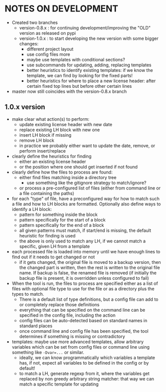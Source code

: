 # NOTES ON DEVELOPMENT

* Created two branches
  * version-0.8.x : for continuing development/improving the "OLD" version as released on pypi
  * version-1.0.x : to start developing the new version with some bigger changes:
    * different project layout
    * use config files more
    * maybe use templates with conditional sections?
    * use subcommands for updating, adding, replacing templates
    * better heuristics to identify existing templates: if we know the template, we can find 
      by looking for the fixed parts!
    * better heuristics for where to place a new license header: after certain fixed top lines but before other certain lines
* master now still coincides with the version-0.8.x branch 


## 1.0.x version

* make clear what action(s) to perform:
  * update existing license header with new date
  * replace existing LH block with new one
  * insert LH block if missing
  * remove LH block
  * in practice we probably either want to update the date, remove, or perform insert/replace 
* clearly define the heuristics for finding 
  * either an existing license header 
  * or the position where one should get inserted if not found
* clearly define how the files to process are found:
  * either find files matching inside a directory tree
    * use something like the gitignore strategy to match/ignore?
  * or process a pre-configured list of files (either from command line or a file containing the paths)
* for each "type" of file, have a preconfigured way for how to match such a file and how to 
  LH blocks are formatted. Optionally also define ways to identify a LH block:
  * pattern for something inside the block
  * pattern specifically for the start of a block
  * pattern specifically for the end of a block
  * all given patterns must match, if start/end is missing, the default heuristic for finding is used
  * the above is only used to match any LH, if we cannot match a specific, given LH from a template
* each processed file is loaded into memory until we have enough lines to find out if it needs to get changed or not
  * if it gets changed, the original file is moved to a backup version, then the changed part is written, then the rest is written to the
    original file name. If backup is false, the renamed file is removed
    (if initially the backup file is present, it is overridden unless configured to fail)
* When the tool is run, the files to process are specified either as a list of files with optional file type to use for the file or 
  as a directory plus the types to match.
  * There is a default list of type definitions, but a config file can add to or completely replace those definitions
  * everything that can be specified on the command line can be specified in the config file, including the action
  * config files can be auto-detected based on standard names in standard places
  * once command line and config file has been specified, the tool determines if something is missing or contradictory
* templates: maybe use more advanced templates, allow arbitrary variables which can be set from config files or command line using something like 
  `-Dvar=...` or similar. 
  * ideally, we can know programmatically which variables a template has, if not, expect all variables to be defined in the config or by default!
  * to match a LH, generate regexp from it, where the variables get replaced by non greedy arbitrary string matcher: that way we can match a specific template for updating
 
